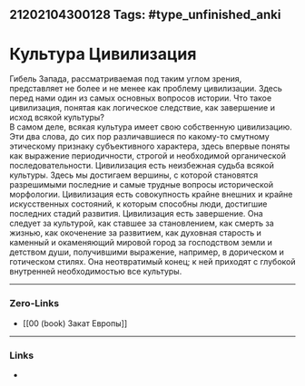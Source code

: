 21202104300128
Tags: #type_unfinished_anki
---
# Культура  Цивилизация

Гибель Запада, рассматриваемая под таким углом зрения, представляет не более и не менее как проблему цивилизации. Здесь перед нами один из самых основных вопросов истории. Что такое цивилизация, понятая как логическое следствие, как завершение и исход всякой культуры?<br>В самом деле, всякая культура имеет свою собственную цивилизацию. Эти два слова, до сих пор различавшиеся по какому-то смутному этическому признаку субъективного характера, здесь впервые поняты как выражение периодичности, строгой и необходимой органической последовательности. Цивилизация есть неизбежная судьба всякой культуры. Здесь мы достигаем вершины, с которой становятся разрешимыми последние и самые трудные вопросы исторической морфологии. Цивилизация есть совокупность крайне внешних и крайне искусственных состояний, к которым способны люди, достигшие последних стадий развития. Цивилизация есть завершение. Она следует за культурой, как ставшее за становлением, как смерть за жизнью, как окоченение за развитием, как духовная старость и каменный и окаменяющий мировой город за господством земли и детством души, получившими выражение, например, в дорическом и готическом стилях. Она неотвратимый конец; к ней приходят с глубокой внутренней необходимостью все культуры.

---
### Zero-Links
- [[00 (book) Закат Европы]]
---
### Links
-